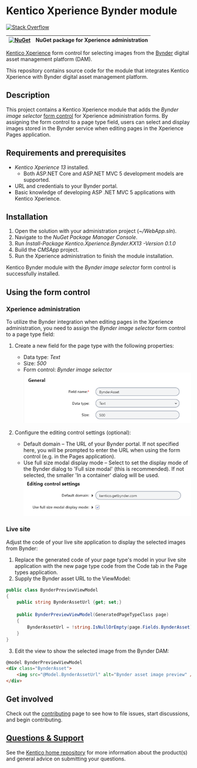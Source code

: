 # Kentico Xperience Bynder module
[![Stack Overflow](https://img.shields.io/badge/Stack%20Overflow-ASK%20NOW-FE7A16.svg?logo=stackoverflow&logoColor=white)](https://stackoverflow.com/tags/kentico)

| [![NuGet](https://img.shields.io/nuget/v/Kentico.Xperience.Bynder.KX13.svg)](https://www.nuget.org/packages/Kentico.Xperience.Bynder.KX13/0.1.1) | NuGet package for Xperience administration |
| ------------- |:-------------:|

[Kentico Xperience](https://xperience.io/) form control for selecting images from the [Bynder](https://www.bynder.com/) digital asset management platform (DAM).

This repository contains source code for the module that integrates Kentico Xperience with Bynder digital asset management platform.

## Description
This project contains a Kentico Xperience module that adds the *Bynder image selector* [form control](https://docs.xperience.io/x/iwyRBg) for Xperience administration forms. By assigning the form control to a page type field, users can select and display images stored in the Bynder service when editing pages in the Xperience Pages application.
 
## Requirements and prerequisites
* *Kentico Xperience 13* installed.
  - Both ASP.NET Core and ASP.NET MVC 5 development models are supported.
* URL and credentials to your Bynder portal.
* Basic knowledge of developing ASP .NET MVC 5 applications with Kentico Xperience.

## Installation
1. Open the solution with your administration project (*~/WebApp.sln*).
1. Navigate to the *NuGet Package Manager Console*.
1. Run *Install-Package Kentico.Xperience.Bynder.KX13 -Version 0.1.0*
1. Build the *CMSApp* project.
1. Run the Xperience administration to finish the module installation.

Kentico Bynder module with the *Bynder image selector* form control is successfully installed.

## Using the form control 
### Xperience administration
To utilize the Bynder integration when editing pages in the Xperience administration, you need to assign the *Bynder image selector* form control to a page type field:

1. Create a new field for the page type with the following properties:
   - Data type: *Text*
   - Size: *500*    
   - Form control: *Bynder image selector*
<kbd>![General](Images/general.PNG)</kbd>

2. Configure the editing control settings (optional):
   - Default domain – The URL of your Bynder portal. If not specified here, you will be prompted to enter the URL when using the form control (e.g. in the Pages application).
   - Use full size modal display mode – Select to set the display mode of the Bynder dialog to 'Full size modal' (this is recommended). If not selected, the smaller 'In a container' dialog will be used.
<kbd>![Edit control settings](Images/edit_control_settings.PNG)</kbd>

### Live site
Adjust the code of your live site application to display the selected images from Bynder:

1. Replace the generated code of your page type's model in your live site application with the new page type code from the Code tab in the Page types application.
2. Supply the Bynder asset URL to the ViewModel:
```c#
public class BynderPreviewViewModel
{
    public string BynderAssetUrl {get; set;}

    public BynderPreviewViewModel(GeneratedPageTypeClass page)
    {
        BynderAssetUrl = !string.IsNullOrEmpty(page.Fields.BynderAsset) ? JObject.Parse(page.Fields.BynderAsset)["assetUrl"].ToString() : null
    }
}
```
3. Edit the view to show the selected image from the Bynder DAM:
```html
@model BynderPreviewViewModel
<div class="BynderAsset">
    <img src="@Model.BynderAssetUrl" alt="Bynder asset image preview" />
</div>
```

## Get involved

Check out the [contributing](CONTRIBUTING.md) page to see how to file issues, start discussions, and begin contributing.

## [Questions & Support](https://github.com/Kentico/Home/blob/master/README.md#getting-support-for-open-source-projects)

See the [Kentico home repository](https://github.com/Kentico/Home/blob/master/README.md) for more information about the product(s) and general advice on submitting your questions.
